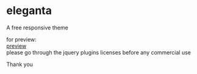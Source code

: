 # eleganta
A free responsive theme

for preview: 
<br>
<a href="http://eleganta.infinitypp.com/index.html">preview</a>
<br>
please go through the jquery plugins licenses before any commercial use

Thank you
